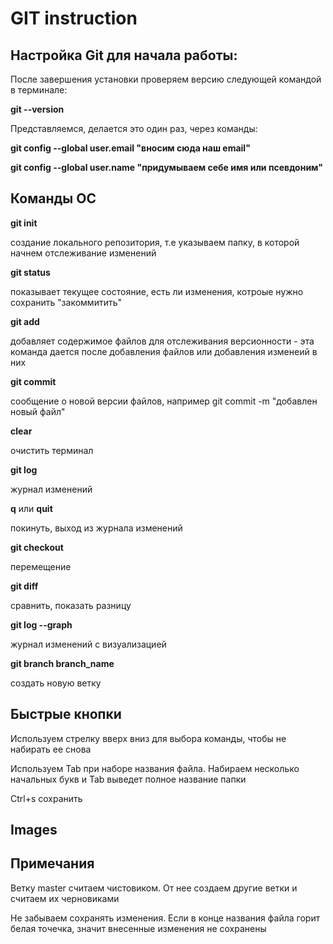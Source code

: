 # GIT instruction

## Настройка Git для начала работы:

После завершения  установки проверяем версию следующей командой в терминале:

**git --version**

Представляемся, делается это один раз, через команды:

**git config --global user.email "вносим сюда наш email"**

**git config --global user.name "придумываем себе имя или псевдоним"**

## Команды ОС

**git init**

создание локального репозитория, т.е указываем папку, в которой начнем отслеживание изменений

**git status**

показывает текущее состояние, есть ли изменения, котроые нужно сохранить "закоммитить"

**git add**

добавляет содержимое файлов для отслеживания версионности - эта команда дается после добавления файлов или добавления изменеий в них

**git commit**

сообщение о новой версии файлов, например git commit -m "добавлен новый файл"

**clear**

очистить терминал

**git log**

журнал изменений

**q** или **quit**

покинуть, выход из журнала изменений

**git checkout** 

перемещение 

**git diff**

сравнить, показать разницу

**git log --graph**

журнал изменений с визуализацией

**git branch branch_name**

создать новую ветку

## Быстрые кнопки

Используем стрелку вверх вниз для выбора команды, чтобы не набирать ее снова

Используем Tab при наборе названия файла. Набираем несколько начальных букв и Tab выведет полное название папки 

Ctrl+s сохранить

## Images


## Примечания

Ветку master считаем чистовиком. От нее создаем другие ветки и считаем их черновиками 

Не забываем сохранять изменения. Если в конце названия файла горит белая точечка, значит внесенные изменения не сохранены

